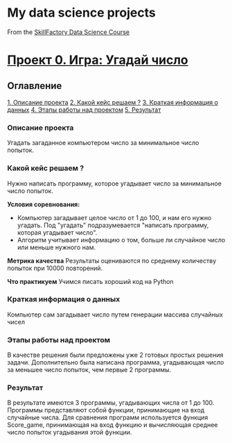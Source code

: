 # My data science projects
From the [SkillFactory Data Science Course](https://student-lk.skillfactory.ru/data-scientist)

# [Проект 0. Игра: Угадай число](__)
## Оглавление
[1. Описание проекта](https://github.com/Andrei-406/Project_0/blob/main/readme.md#%D0%BE%D0%BF%D0%B8%D1%81%D0%B0%D0%BD%D0%B8%D0%B5-%D0%BF%D1%80%D0%BE%D0%B5%D0%BA%D1%82%D0%B0)
[2. Какой кейс решаем ?](https://github.com/Andrei-406/Project_0/blob/main/readme.md#%D0%BA%D0%B0%D0%BA%D0%BE%D0%B9-%D0%BA%D0%B5%D0%B9%D1%81-%D1%80%D0%B5%D1%88%D0%B0%D0%B5%D0%BC-)
[3. Краткая информация о данных]()
[4. Этапы работы над проектом]()
[5. Результат]()

### Описание проекта
Угадать загаданное компьютером число за минимальное число попыток.

### Какой кейс решаем ?
Нужно написать программу, которое угадывает число за минимальное число попыток.

**Условия соревнования:**
- Компьютер загадывает целое число от 1 до 100, и нам его нужно угадать. Под "угадать" подразумевается "написать программу, которая угадывает число".
- Алгоритм учитывает информацию о том, больше ли случайное число или меньше нужного нам.

**Метрика качества**
Результаты оцениваются по среднему количеству попыток при 10000 повторений.

**Что практикуем**
Учимся писать хороший код на Python


### Краткая информация о данных
Компьютер сам загадывает число путем генерации массива случайных чисел

### Этапы работы над проектом
В качестве решения были предложены уже 2 готовых простых решения задачи. Дополнительно была написана программа, угадывающая число за меньшее число попыток, чем первые 2 программы.

### Результат
В результате имеются 3 программы, угадывающих числа от 1 до 100. Программы представляют собой функции, принимающие на вход случайные числа. Для сравнения программ используется
функция Score_game, принимающая на вход функцию и вычисляющая среднее число попыток угадывания этой функции.
